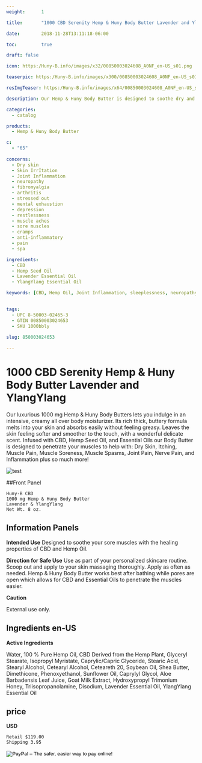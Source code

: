 ```yaml
---
weight:      1

title:       "1000 CBD Serenity Hemp & Huny Body Butter Lavender and YlangYlang"

date:        2018-11-28T13:11:18-06:00

toc:         true

draft: false

icon: https:/Huny-B.info/images/x32/00850003024608_A0NF_en-US_s01.png

teaserpic: https:/Huny-B.info/images/x300/00850003024608_A0NF_en-US_s01.png

resImgTeaser: https:/Huny-B.info/images/x64/00850003024608_A0NF_en-US_s01.png

description: Our Hemp & Huny Body Butter is designed to soothe dry and irritated skin and much more.

categories: 
  - catalog

products: 
  - Hemp & Huny Body Butter

c:
  - "65"
  
concerns:
  - Dry skin
  - Skin IrrItation
  - Joint Inflammation
  - neuropathy
  - fibromyalgia
  - arthritis
  - stressed out
  - mental exhaustion
  - depression
  - restlessness
  - muscle aches
  - sore muscles
  - cramps
  - anti-inflammatory
  - pain
  - spa 

ingredients:
  - CBD
  - Hemp Seed Oil
  - Lavender Essential Oil
  - YlangYlang Essential Oil

keywords: [CBD, Hemp Oil, Joint Inflammation, sleeplessness, neuropathy, fibromyalgia, arthritis, stressed out, mental exhaustion, restlessness, muscle aches, sore muscles, cramps, anti-inflammatory, pain, spa, relief, aromatherapy, broad spectrum, full spectrum, hemp oil, relaxing, soothe, lotion, body butter, lavender, ylangylang]

  
tags: 
  - UPC 8-50003-02465-3
  - GTIN 00850003024653
  - SKU 1000bbly
  
slug: 850003024653

---
```

# 1000 CBD Serenity Hemp & Huny Body Butter Lavender and YlangYlang

Our luxurious 1000 mg  Hemp & Huny Body Butters lets you 
indulge in an intensive, creamy all over body moisturizer.  Its
rich thick, buttery formula melts into your skin and absorbs easily without
feeling greasy. Leaves the skin feeling softer and smoother to the touch, with a 
wonderful delicate scent.  Infused with CBD, Hemp Seed Oil, and Essential Oils 
our Body Butter is designed to penetrate your muscles to help with: Dry Skin, 
Itching, Muscle Pain, Muscle Soreness, Muscle Spasms,  Joint Pain,
Nerve Pain, and Inflammation plus so much more!  

![test](https://Huny-B.info/images/x300/00850003024608_A0NF_en-US_s01.jpg)

##Front Panel

    Huny-B CBD
    1000 mg Hemp & Huny Body Butter 
    Lavender & YlangYlang
    Net Wt. 8 oz.
    
## Information Panels
**Intended Use**
Designed to soothe your sore muscles 
with the healing properties of CBD and Hemp Oil.

**Direction for Safe Use**
Use as part of your personalized skincare routine. Scoop out 
and apply to your skin massaging thoroughly. Apply as often as needed. 
Hemp & Huny Body Butter works best after bathing while pores are open 
which allows for CBD and Essential Oils to penetrate the muscles easier.

**Caution**

External use only.

## Ingredients en-US 

**Active Ingredients**

Water, 100 % Pure Hemp Oil, CBD Derived from the Hemp Plant, 
Glyceryl  Stearate, Isopropyl Myristate, Caprylic/Capric Glyceride, Stearic Acid, Stearyl
 Alcohol, Cetearyl Alcohol, Ceteareth 20, Soybean Oil, 
Shea Butter,  Dimethicone, Phenoxyethanol, Sunflower 
Oil, Caprylyl Glycol, Aloe Barbadensis  Leaf Juice, Goat 
Milk Extract, Hydroxypropyl Trimonium Honey, 
Triisopropanolamine, Disodium, Lavender Essential Oil,
YlangYlang Essential Oil

## price

**USD**
    
    Retail $119.00
    Shipping 3.95

<form action="https://www.paypal.com/cgi-bin/webscr" method="post" target="_top">
<input type="hidden" name="cmd" value="_s-xclick">
<input type="hidden" name="hosted_button_id" value="UFGZXF63ZPUNG">
<input type="image" src="https://www.paypalobjects.com/en_US/GB/i/btn/btn_buynowCC_LG.gif" border="0" name="submit" alt="PayPal – The safer, easier way to pay online!">
<img alt="" border="0" src="https://www.paypalobjects.com/en_US/i/scr/pixel.gif" width="1" height="1">
</form>
